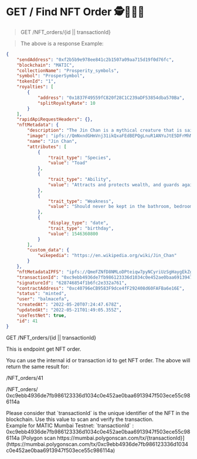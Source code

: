 # GET / Find NFT Order 🕵📄🐝🍯

> GET /NFT_orders/{id || transactionId}

> The above is a response Example:


```json
{
    "sendAddress": "0xf2b5b9e978ee841c2b1507a09aa715d19f0d76fc",
    "blockchain": "MATIC",
    "collectionName": "Prosperity_symbols",
    "symbol": "ProsperSymbol",
    "tokenId": "1",
    "royalties": [
        {
            "address": "0x1837F49559fC820f28C1C239aDF53854dba570Ba",
            "splitRoyaltyRate": 10
        }
    ],
    "rapidApiRequestHeaders": {},
    "nftMetadata": {
        "description": "The Jin Chan is a mythical creature that is said to appear during the full moon, near houses or businesses that will soon receive good news. Most of the time, the nature of this good news is understood to be wealth-related.  According to feng shui beliefs, Jin Chan helps attract and protect wealth, and guards against bad luck.",
        "image": "ipfs://QmNxndGHmVnj31ikQxaFEdBEPQgLnuR1ANYuJtE5DFrMhM",
        "name": "Jin Chan",
        "attributes": [
            {
                "trait_type": "Species",
                "value": "Toad"
            },
            {
                "trait_type": "Ability",
                "value": "Attracts and protects wealth, and guards against bad luck"
            },
            {
                "trait_type": "Weakness",
                "value": "Should never be kept in the bathroom, bedroom, dining room or kitchen"
            },
            {
                "display_type": "date",
                "trait_type": "birthday",
                "value": 1546360800
            }
        ],
        "custom_data": {
            "wikepedia": "https://en.wikipedia.org/wiki/Jin_Chan"
        }
    },
    "nftMetadataIPFS": "ipfs://QmeFZNfD8NMLoDPteiqw7pyNCyriUzSgHaygEkZgak4TMj",
    "transactionId": "0xc9ebb4936de7fb986123336d1034c0e452ae0baa6913947f503ece55c986114a",
    "signatureId": "628746854f1b6fc2e332a761",
    "contractAddress": "0xc40796eCB9583F9dce4fF292408d60FAFBa6e16E",
    "status": "minted",
    "user": "balmacefa",
    "createdAt": "2022-05-20T07:24:47.678Z",
    "updatedAt": "2022-05-21T01:49:05.355Z",
    "useTestNet": true,
    "id": 41
}
```
<aside class="notice">
GET /NFT_orders/{id || transactionId}
</aside>

This is endpoint get NFT order.

You can use the internal id or transaction id to get NFT order.
The above will return the same result for:

/NFT_orders/41

/NFT_orders/ 0xc9ebb4936de7fb986123336d1034c0e452ae0baa6913947f503ece55c986114a

<aside class="warning">
Please consider that `transactionId` is the unique identifier of the NFT in the blockchain.
Use this value to scan and verify the transaction.
</aside>
Example for MATIC Mumbai Testnet:
`transactionId` : 0xc9ebb4936de7fb986123336d1034c0e452ae0baa6913947f503ece55c986114a
[Polygon scan https://mumbai.polygonscan.com/tx/{transactionId}](https://mumbai.polygonscan.com/tx/0xc9ebb4936de7fb986123336d1034c0e452ae0baa6913947f503ece55c986114a)






